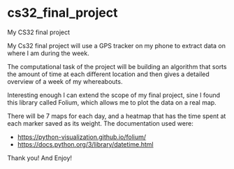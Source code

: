 # cs32_final_project
My CS32 final project

My Cs32 final project will use a GPS tracker on my phone to extract data on where I am during the week.

The computational task of the project will be building an algorithm that sorts the amount of time at each different location and then gives a detailed overview of a week of my whereabouts.

Interesting enough I can extend the scope of my final project, sine I found this library called Folium, which allows me to plot the data on a real map.

There will be 7 maps for each day, and a heatmap that has the time spent at each marker saved as its weight. The documentation used were:

- https://python-visualization.github.io/folium/
- https://docs.python.org/3/library/datetime.html

Thank you!
And Enjoy!


